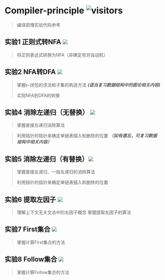 # Compiler-principle     ![visitors](https://visitor-badge.glitch.me/badge?page_id=Larry-zx&left_color=green&right_color=red)
> 编译原理实验代码参考
## 实验1 正则式转NFA  ![](https://img.shields.io/static/v1?label=难度&message=2&color=green)
> 将正则表达式转换为NFA（非确定有穷自动机）

## 实验2 NFA转DFA  ![](https://img.shields.io/static/v1?label=难度&message=4&color=red)
> 掌握ε-闭包的求法和子集的构造方法 ***(适当复习数据结构中的图论相关内容)***
> 
> 实现NFA到DFA的转换

## 实验4 消除左递归（无替换） ![](https://img.shields.io/static/v1?label=难度&message=3&color=orange)
> 掌握直接左递归消除算法

> 利用指针的指针来确定单链表插入和删除的位置 ***（如有遗忘，可复习数据结构中相关内容）***

## 实验5 消除左递归（有替换）![](https://img.shields.io/static/v1?label=难度&message=4&color=red)
> 掌握直接左递归、一般左递归的消除算法
> 
> 利用指针的指针来确定单链表插入和删除的位置

## 实验6 提取左因子  ![](https://img.shields.io/static/v1?label=难度&message=3&color=orange)
> 理解上下文无关文法中的左因子概念
> 掌握提取左因子的算法

## 实验7 First集合  ![](https://img.shields.io/static/v1?label=难度&message=2&color=green)
> 掌握计算First集合的方法

## 实验8 Follow集合  ![](https://img.shields.io/static/v1?label=难度&message=2&color=green)
> 掌握计算Follow集合的方法

